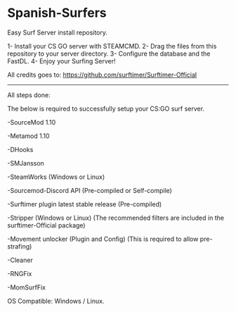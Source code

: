 # Spanish-Surfers
Easy Surf Server install repository.

1- Install your CS GO server with STEAMCMD.
2- Drag the files from this repository to your server directory.
3- Configure the database and the FastDL.
4- Enjoy your Surfing Server!

All credits goes to: https://github.com/surftimer/Surftimer-Official

-------------------------------------------------------------------------------

All steps done:

The below is required to successfully setup your CS:GO surf server.

-SourceMod 1.10

-Metamod 1.10

-DHooks

-SMJansson

-SteamWorks (Windows or Linux)

-Sourcemod-Discord API (Pre-compiled or Self-compile)

-Surftimer plugin latest stable release (Pre-compiled)

-Stripper (Windows or Linux) (The recommended filters are included in the surftimer-Official package)

-Movement unlocker (Plugin and Config) (This is required to allow pre-strafing)

-Cleaner

-RNGFix

-MomSurfFix


OS Compatible: Windows / Linux.
